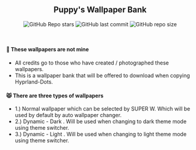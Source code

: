 <div align="center">

## Puppy's Wallpaper Bank

![GitHub Repo stars](https://img.shields.io/github/stars/PuppyAnimations/Wallpaper-Bank?style=for-the-badge&color=cba6f7) ![GitHub last commit](https://img.shields.io/github/last-commit/PuppyAnimations/Wallpaper-Bank?style=for-the-badge&color=b4befe) ![GitHub repo size](https://img.shields.io/github/repo-size/PuppyAnimations/Wallpaper-Bank?style=for-the-badge&color=cba6f7)

<br/>
</div>

#### 🎏 These wallpapers are not mine
- All credits go to those who have created / photographed these wallpapers.
- This is a wallpaper bank that will be offered to download when copying Hyprland-Dots.

#### 😾 There are three types of wallpapers
- 1.) Normal wallpaper which can be selected by SUPER W. Which will be used by default by auto wallpaper changer.
- 2.) Dynamic - Dark . Will be used when changing to dark theme mode using theme switcher.
- 3.) Dynamic - Light . Will be used when changing to light theme mode using theme switcher.

